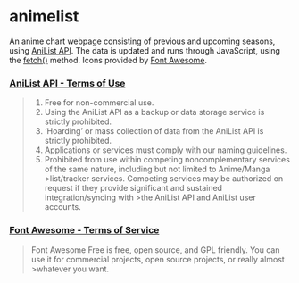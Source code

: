 # animelist
An anime chart webpage consisting of previous and upcoming seasons, using [AniList API](https://github.com/AniList/ApiV2-GraphQL-Docs). The data is updated and runs through JavaScript, using the [fetch()](https://developer.mozilla.org/en-US/docs/Web/API/Fetch_API/Using_Fetch) method. Icons provided by [Font Awesome](https://fontawesome.com/).

### [AniList API - Terms of Use](https://anilist.gitbook.io/anilist-apiv2-docs/)
>1. Free for non-commercial use. 
>2. Using the AniList API as a backup or data storage service is strictly prohibited. 
>3. ‘Hoarding’ or mass collection of data from the AniList API is strictly prohibited. 
>4. Applications or services must comply with our naming guidelines.
>5. Prohibited from use within competing noncomplementary services of the same nature, including but not limited to Anime/Manga >list/tracker services. Competing services may be authorized on request if they provide significant and sustained integration/syncing with >the AniList API and AniList user accounts.

### [Font Awesome - Terms of Service](https://fontawesome.com/tos)
>Font Awesome Free is free, open source, and GPL friendly. You can use it for commercial projects, open source projects, or really almost >whatever you want.